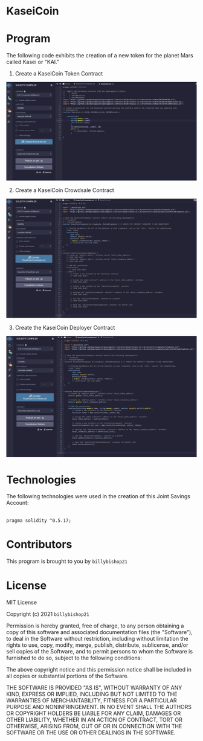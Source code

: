 # KaseiCoin

# Program

The following code exhibits the creation of a new token for the planet Mars called Kasei or "KAI."

1. Create a KaseiCoin Token Contract

![KaseiCoin_Contract.png](KaseiCoin_Contract.png)

2. Create a KaseiCoin Crowdsale Contract

![KaseiCoinCrowdsale_Contract.png](KaseiCoinCrowdsale_Contract.png)

3. Create the KaseiCoin Deployer Contract

![KaseiCoinCrowdsaleDeployer_Contract.png](KaseiCoinCrowdsaleDeployer_Contract.png)

# Technologies

The following technologies were used in the creation of this Joint Savings Account:

```solidity

pragma solidity ^0.5.17;

```

# Contributors

This program is brought to you by `billybishop21`

# License

MIT License

Copyright (c) 2021 `billybishop21`

Permission is hereby granted, free of charge, to any person obtaining a copy of this software and associated documentation files (the "Software"), to deal in the Software without restriction, including without limitation the rights to use, copy, modify, merge, publish, distribute, sublicense, and/or sell copies of the Software, and to permit persons to whom the Software is furnished to do so, subject to the following conditions:

The above copyright notice and this permission notice shall be included in all copies or substantial portions of the Software.

THE SOFTWARE IS PROVIDED "AS IS", WITHOUT WARRANTY OF ANY KIND, EXPRESS OR IMPLIED, INCLUDING BUT NOT LIMITED TO THE WARRANTIES OF MERCHANTABILITY, FITNESS FOR A PARTICULAR PURPOSE AND NONINFRINGEMENT. IN NO EVENT SHALL THE AUTHORS OR COPYRIGHT HOLDERS BE LIABLE FOR ANY CLAIM, DAMAGES OR OTHER LIABILITY, WHETHER IN AN ACTION OF CONTRACT, TORT OR OTHERWISE, ARISING FROM, OUT OF OR IN CONNECTION WITH THE SOFTWARE OR THE USE OR OTHER DEALINGS IN THE SOFTWARE.